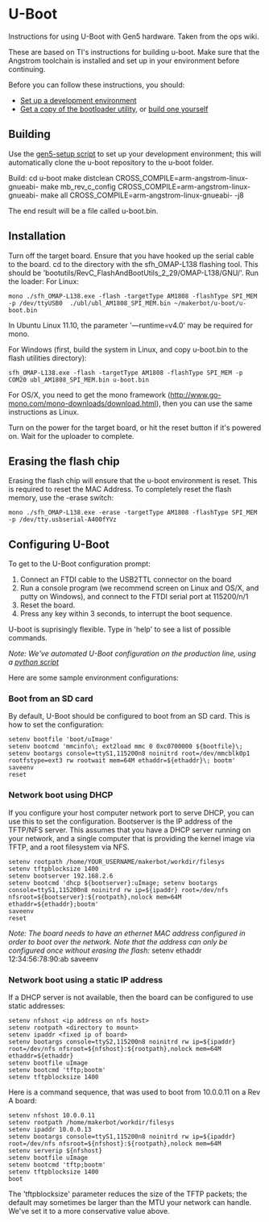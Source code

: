 # U-Boot
Instructions for using U-Boot with Gen5 hardware. Taken from the ops wiki.

These are based on TI's instructions for building u-boot. Make sure that the Angstrom toolchain is installed and set up in your environment before continuing.

Before you can follow these instructions, you should:

* [Set up a development environment](http://ops.makerbot.com/research:gen-5-development-environment)
* [Get a copy of the bootloader utility](http://gondor.makerbot.com/software/), or [build one yourself](http://ops.makerbot.com/research:gen-5-development-environment)


## Building
Use the [gen5-setup script](https://github.com/makerbot/gen5-setup-scripts) to set up your development environment; this will automatically clone the u-boot repository to the u-boot folder.

Build:
    cd u-boot
    make distclean CROSS_COMPILE=arm-angstrom-linux-gnueabi-
    make mb_rev_c_config CROSS_COMPILE=arm-angstrom-linux-gnueabi-
    make all CROSS_COMPILE=arm-angstrom-linux-gnueabi- -j8

The end result will be a file called u-boot.bin.

## Installation
Turn off the target board. Ensure that you have hooked up the serial cable to the board.
cd to the directory with the sfh_OMAP-L138 flashing tool. This should be 'bootutils/RevC_FlashAndBootUtils_2_29/OMAP-L138/GNU/'.
Run the loader:
For Linux:

    mono ./sfh_OMAP-L138.exe -flash -targetType AM1808 -flashType SPI_MEM -p /dev/ttyUSB0  ./ubl/ubl_AM1808_SPI_MEM.bin ~/makerbot/u-boot/u-boot.bin

In Ubuntu Linux 11.10, the parameter '—runtime=v4.0' may be required for mono.

For Windows (first, build the system in Linux, and copy u-boot.bin to the flash utilities directory):

    sfh_OMAP-L138.exe -flash -targetType AM1808 -flashType SPI_MEM -p COM20 ubl_AM1808_SPI_MEM.bin u-boot.bin

For OS/X, you need to get the mono framework (http://www.go-mono.com/mono-downloads/download.html), then you can use the same instructions as Linux.

Turn on the power for the target board, or hit the reset button if it's powered on.
Wait for the uploader to complete.

## Erasing the flash chip
Erasing the flash chip will ensure that the u-boot environment is reset. This is required to reset the MAC Address.
To completely reset the flash memory, use the -erase switch:

    mono ./sfh_OMAP-L138.exe -erase -targetType AM1808 -flashType SPI_MEM -p /dev/tty.usbserial-A400fYVz


## Configuring U-Boot

To get to the U-Boot configuration prompt:

1. Connect an FTDI cable to the USB2TTL connector on the board
2. Run a console program (we recommend screen on Linux and OS/X, and putty on Windows), and connect to the FTDI serial port at 115200/n/1
3. Reset the board.
4. Press any key within 3 seconds, to interrupt the boot sequence.

U-boot is suprisingly flexible. Type in 'help' to see a list of possible commands.

_Note: We've automated U-Boot configuration on the production line, using a [python script](https://github.com/makerbot/pyReplicator/blob/master/UBootProgrammer.py)_

Here are some sample environment configurations:

### Boot from an SD card
By default, U-Boot should be configured to boot from an SD card. This is how to set the configuration:

    setenv bootfile 'boot/uImage'
    setenv bootcmd 'mmcinfo\; ext2load mmc 0 0xc0700000 ${bootfile}\; setenv bootargs console=ttyS1,115200n8 noinitrd root=/dev/mmcblk0p1 rootfstype=ext3 rw rootwait mem=64M ethaddr=${ethaddr}\; bootm'
    saveenv
    reset


### Network boot using DHCP
If you configure your host computer network port to serve DHCP, you can use this to set the configuration. Bootserver is the IP address of the TFTP/NFS server. This assumes that you have a DHCP server running on your network, and a single computer that is providing the kernel image via TFTP, and a root filesystem via NFS.

    setenv rootpath /home/YOUR_USERNAME/makerbot/workdir/filesys
    setenv tftpblocksize 1400
    setenv bootserver 192.168.2.6
    setenv bootcmd 'dhcp ${bootserver}:uImage; setenv bootargs console=ttyS1,115200n8 noinitrd rw ip=${ipaddr} root=/dev/nfs nfsroot=${bootserver}:${rootpath},nolock mem=64M ethaddr=${ethaddr};bootm'
    saveenv
    reset

*Note: The board needs to have an ethernet MAC address configured in order to boot over the network. Note that the address can only be configured once without erasing the flash:*
    setenv ethaddr 12:34:56:78:90:ab
    saveenv

### Network boot using a static IP address
If a DHCP server is not available, then the board can be configured to use static addresses:

    setenv nfshost <ip address on nfs host> 
    setenv rootpath <directory to mount> 
    setenv ipaddr <fixed ip of board>
    setenv bootargs console=ttyS2,115200n8 noinitrd rw ip=${ipaddr} root=/dev/nfs nfsroot=${nfshost}:${rootpath},nolock mem=64M ethaddr=${ethaddr}
    setenv bootfile uImage 
    setenv bootcmd 'tftp;bootm' 
    setenv tftpblocksize 1400

Here is a command sequence, that was used to boot from 10.0.0.11 on a Rev A board:

    setenv nfshost 10.0.0.11
    setenv rootpath /home/makerbot/workdir/filesys
    setenv ipaddr 10.0.0.13
    setenv bootargs console=ttyS1,115200n8 noinitrd rw ip=${ipaddr} root=/dev/nfs nfsroot=${nfshost}:${rootpath},nolock mem=64M 
    setenv serverip ${nfshost}
    setenv bootfile uImage 
    setenv bootcmd 'tftp;bootm' 
    setenv tftpblocksize 1400
    boot

The 'tftpblocksize' parameter reduces the size of the TFTP packets; the default may sometimes be larger than the MTU your network can handle. We've set it to a more conservative value above.

